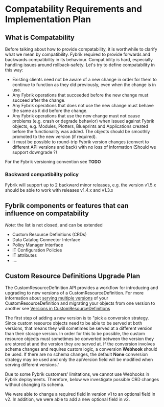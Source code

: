 # Compatability Requirements and Implementation Plan

## What is Compatability
Before talking about how to provide compatability, it is worthwhile to clarify what we mean by compatibility. 
Fybrik required to provide forwards and backwards compatibility in its behaviour. Compatibility is hard, especially 
handling issues around rollback-safety. 
Let's try to define compatability in this way:
- Existing clients need not be aware of a new change in order for them to continue to function as they did previously, 
even when the change is in use.
- Any Fybrik operations that succeeded before the new change must succeed after the change.
- Any Fybrik operations that does not use the new change must behave the same as it did before the change.
- Any Fybrik operations that use the new change must not cause problems (e.g. crash or degrade behavior) when issued 
against Fybrik objects, e.g. Modules, Plotters, Blueprints and Applications created before the functionality was added.
The objects should be smoothly promoted to the new version (if required).
- It must be possible to round-trip Fybrik version changes (convert to different API versions and back) with no loss of 
information (Should we support downgrade ?)

For the Fybrik versioning convention see **TODO**

### Backward compatibility policy
Fybrik will support up to 2 backward minor releases, e.g. the version v1.5.x should be able to work with releases v1.4.x
and v1.3.x

## Fybrik components or features that can influence on compatability 

*Note:* the list is not closed, and can be extended

- Custom Resource Definitions (CRDs)
- Data Catalog Connector Interface
- Policy Manager Interface
- IT Configuration Policies
- IT attributes
- ....


## Custom Resource Definitions Upgrade Plan
The CustomResourceDefinition API provides a workflow for introducing and upgrading to new versions of a 
CustomResourceDefinition. For more information about 
[serving multiple versions](https://kubernetes.io/docs/tasks/extend-kubernetes/custom-resources/custom-resource-definitions/#serving-multiple-versions-of-a-crd) of your CustomResourceDefinition 
and migrating your objects from one version to another see 
[Versions in CustomResourceDefinitions](https://kubernetes.io/docs/tasks/extend-kubernetes/custom-resources/custom-resource-definition-versioning/)

The first step of adding a new version is to "pick a conversion strategy. Since custom resource objects need to be able 
to be served at both versions, that means they will sometimes be served at a different version than their storage 
version. In order for this to be possible, the custom resource objects must sometimes be converted between the version 
they are stored at and the version they are served at. If the conversion involves schema changes and requires custom 
logic, a conversion **Webhook** should be used. If there are no schema changes, the default **None** conversion strategy may 
be used and only the apiVersion field will be modified when serving different versions."

Due to some Fybrik customers' limitations, we cannot use Webhooks in Fybrik deployments. Therefore, below we investigate 
possible CRD changes without changing its schema.

We were able to change a required field in version v1 to an optional field in v2. In addition, we were able to add a new 
optional field in v2. 